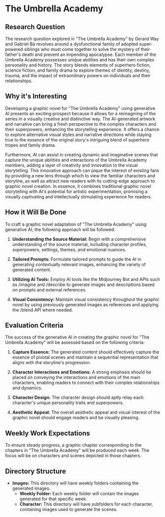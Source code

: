  # The Umbrella Academy

## Research Question
The research question explored in "The Umbrella Academy" by Gerard Way and Gabriel Bá revolves around a dysfunctional family of adopted super-powered siblings who must come together to solve the mystery of their father's death and prevent an impending apocalypse. Each member of the Umbrella Academy possesses unique abilities and has their own complex personality and history. The story blends elements of superhero fiction, science fiction, and family drama to explore themes of identity, destiny, trauma, and the impact of extraordinary powers on individuals and their relationships.

## Why it's Interesting
Developing a graphic novel for "The Umbrella Academy" using generative AI presents an exciting prospect because it allows for a reimagining of the series in a visually creative and distinctive way. The AI-generated artwork and narrative can bring a fresh perspective to the complex characters and their superpowers, enhancing the storytelling experience. It offers a chance to explore alternative visual styles and narrative directions while staying true to the essence of the original story's intriguing blend of superhero tropes and family drama.

Furthermore, AI can assist in creating dynamic and imaginative scenes that capture the unique abilities and interactions of the Umbrella Academy members, adding a layer of creativity and innovation to the visual storytelling. This innovative approach can pique the interest of existing fans by providing a new lens through which to view the familiar characters and storyline, as well as attract new readers with its cutting-edge approach to graphic novel creation. In essence, it combines traditional graphic novel storytelling with AI's potential for artistic experimentation, promising a visually captivating and intellectually stimulating experience for readers.

## How it Will Be Done
To craft a graphic novel adaptation of "The Umbrella Academy" using generative AI, the following approach will be followed:

1. **Understanding the Source Material:** Begin with a comprehensive understanding of the source material, including character profiles, superpowers, settings, themes, and emotional nuances.

2. **Tailored Prompts:** Formulate tailored prompts to guide the AI in generating contextually relevant images, enhancing the variety of generated content.

3. **Utilizing AI Tools:** Employ AI tools like the Midjourney Bot and APIs such as /imagine and /describe to generate images and descriptions based on prompts and external references.

4. **Visual Consistency:** Maintain visual consistency throughout the graphic novel by using previously generated images as references and applying the /blend API where needed.

## Evaluation Criteria
The success of the generative AI in creating the graphic novel for "The Umbrella Academy" will be assessed based on the following criteria:

1. **Capture Essence:** The generated content should effectively capture the essence of pivotal scenes and maintain a sequential representation that aligns with the storyline's progression.

2. **Character Interactions and Emotions:** A strong emphasis should be placed on conveying the interactions and emotions of the main characters, enabling readers to connect with their complex relationships and dynamics.

3. **Character Design:** The character design should aptly relay each character's unique personality traits and superpowers.

4. **Aesthetic Appeal:** The overall aesthetic appeal and visual interest of the graphic novel should engage readers and be visually pleasing.

## Weekly Work Expectations
To ensure steady progress, a graphic chapter corresponding to the chapters in "The Umbrella Academy" will be produced each week. The focus will be on characters and scenes depicted in those chapters.

## Directory Structure

- **Images:** This directory will have weekly folders containing the generated images.
  - **Weekly Folder:** Each weekly folder will contain the images generated for that specific week.
  - **Character:** This directory will have subfolders for each character, containing images used to generate the scenes.

